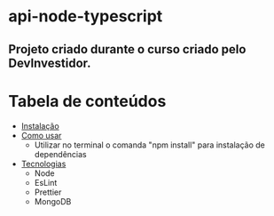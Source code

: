 # api-node-typescript

## Projeto criado durante o curso criado pelo DevInvestidor.

Tabela de conteúdos
=================
<!--ts-->
   * [Instalação](#instalacao)
   * [Como usar](#como-usar)
      - Utilizar no terminal o comanda "npm install" para instalação de dependências 
   * [Tecnologias](#tecnologias)
      - Node
      - EsLint
      - Prettier
      - MongoDB 
<!--te-->
